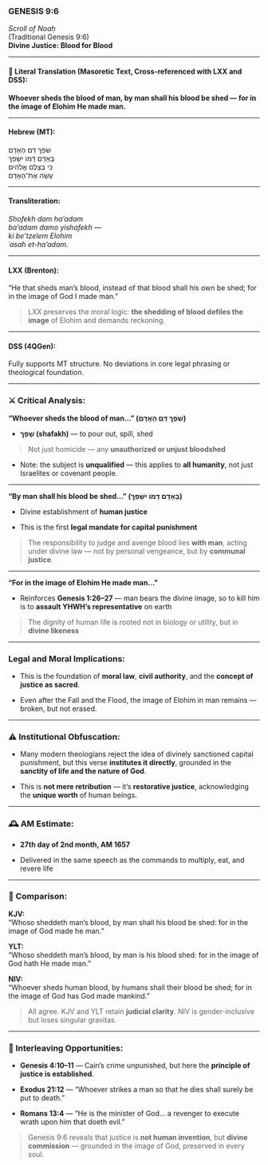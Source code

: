 ### **GENESIS 9:6**

_Scroll of Noaḥ_  
(Traditional Genesis 9:6)  
**Divine Justice: Blood for Blood**

---

#### 📜 Literal Translation (Masoretic Text, Cross-referenced with LXX and DSS):

**Whoever sheds the blood of man, by man shall his blood be shed — for in the image of Elohim He made man.**

---

#### Hebrew (MT):

שֹׁפֵךְ דַּם הָאָדָם  
בָּאָדָם דָּמוֹ יִשָּׁפֵךְ  
כִּי בְּצֶלֶם אֱלֹהִים  
עָשָׂה אֶת־הָאָדָם

---

#### Transliteration:

_Shofekh dam ha’adam  
ba’adam damo yishafekh —  
ki be’tzelem Elohim  
ʿasah et-ha’adam._

---

#### LXX (Brenton):

“He that sheds man’s blood, instead of that blood shall his own be shed; for in the image of God I made man.”

> LXX preserves the moral logic: **the shedding of blood defiles the image** of Elohim and demands reckoning.

---

#### DSS (4QGen):

Fully supports MT structure. No deviations in core legal phrasing or theological foundation.

---

### ⚔️ Critical Analysis:

**“Whoever sheds the blood of man…” (שֹׁפֵךְ דַּם הָאָדָם)**

- **שָׁפַךְ (shafakh)** — to pour out, spill, shed
    

> Not just homicide — any **unauthorized or unjust bloodshed**

- Note: the subject is **unqualified** — this applies to **all humanity**, not just Israelites or covenant people.
    

---

**“By man shall his blood be shed…” (בָּאָדָם דָּמוֹ יִשָּׁפֵךְ)**

- Divine establishment of **human justice**
    
- This is the first **legal mandate for capital punishment**
    

> The responsibility to judge and avenge blood lies **with man**, acting under divine law — not by personal vengeance, but by **communal justice**.

---

**“For in the image of Elohim He made man…”**

- Reinforces **Genesis 1:26–27** — man bears the divine image, so to kill him is to **assault YHWH’s representative** on earth
    

> The dignity of human life is rooted not in biology or utility, but in **divine likeness**

---

### Legal and Moral Implications:

- This is the foundation of **moral law**, **civil authority**, and the **concept of justice as sacred**.
    
- Even after the Fall and the Flood, the image of Elohim in man remains — broken, but not erased.
    

---

### ⚠️ Institutional Obfuscation:

- Many modern theologians reject the idea of divinely sanctioned capital punishment, but this verse **institutes it directly**, grounded in the **sanctity of life and the nature of God**.
    
- This is **not mere retribution** — it’s **restorative justice**, acknowledging the **unique worth** of human beings.
    

---

### 🕰️ AM Estimate:

- **27th day of 2nd month, AM 1657**
    
- Delivered in the same speech as the commands to multiply, eat, and revere life
    

---

### 📖 Comparison:

**KJV:**  
“Whoso sheddeth man’s blood, by man shall his blood be shed: for in the image of God made he man.”

**YLT:**  
“Whoso sheddeth man’s blood, by man is his blood shed: for in the image of God hath He made man.”

**NIV:**  
“Whoever sheds human blood, by humans shall their blood be shed; for in the image of God has God made mankind.”

> All agree. KJV and YLT retain **judicial clarity**. NIV is gender-inclusive but loses singular gravitas.

---

### 🔗 Interleaving Opportunities:

- **Genesis 4:10–11** — Cain’s crime unpunished, but here the **principle of justice is established**.
    
- **Exodus 21:12** — “Whoever strikes a man so that he dies shall surely be put to death.”
    
- **Romans 13:4** — “He is the minister of God… a revenger to execute wrath upon him that doeth evil.”
    

> Genesis 9:6 reveals that justice is **not human invention**, but **divine commission** — grounded in the image of God, preserved in every soul.